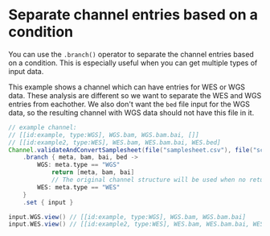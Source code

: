 # Separate channel entries based on a condition

You can use the `.branch()` operator to separate the channel entries based on a condition. This is especially useful when you can get multiple types of input data. 

This example shows a channel which can have entries for WES or WGS data. These analysis are different so we want to separate the WES and WGS entries from eachother. We also don't want the `bed` file input for the WGS data, so the resulting channel with WGS data should not have this file in it.

```groovy
// example channel: 
// [[id:example, type:WGS], WGS.bam, WGS.bam.bai, []]
// [[id:example2, type:WES], WES.bam, WES.bam.bai, WES.bed]
Channel.validateAndConvertSamplesheet(file("samplesheet.csv"), file("schema.json"))
    .branch { meta, bam, bai, bed ->
        WGS: meta.type == "WGS"
            return [meta, bam, bai] 
            // The original channel structure will be used when no return statement is used.
        WES: meta.type == "WES"
    }
    .set { input }

input.WGS.view() // [[id:example, type:WGS], WGS.bam, WGS.bam.bai]
input.WES.view() // [[id:example2, type:WES], WES.bam, WES.bam.bai, WES.bed]
```